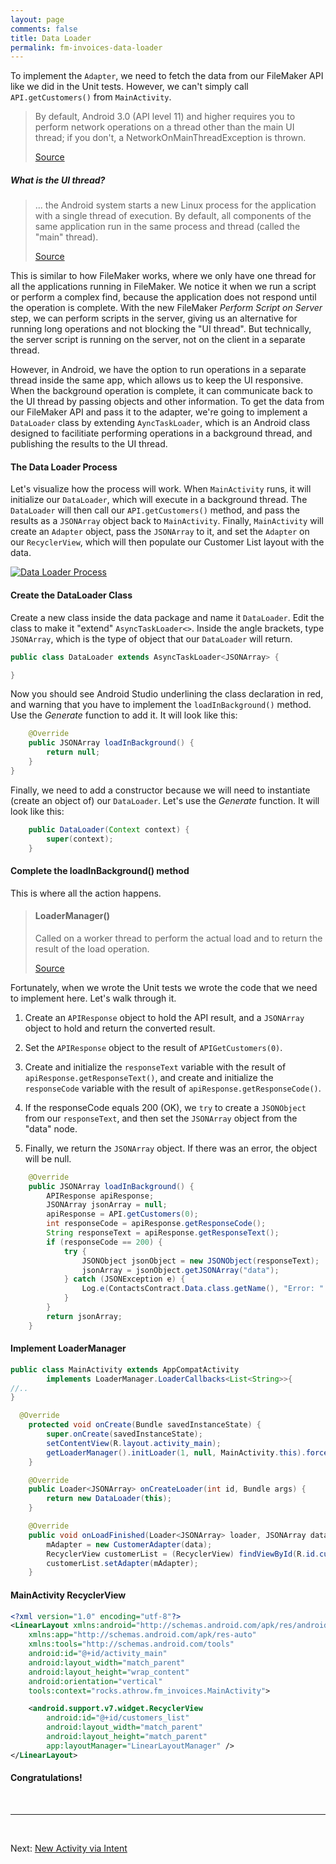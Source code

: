 ```yaml
---
layout: page
comments: false
title: Data Loader
permalink: fm-invoices-data-loader
---
```


To implement the `Adapter`, we need to fetch the data from our FileMaker API like we did in the Unit tests. However, we can't simply call `API.getCustomers()` from `MainActivity`.

>By default, Android 3.0 (API level 11) and higher requires you to perform network operations on a thread other than the main UI thread; if you don't, a NetworkOnMainThreadException is thrown.
>
>[Source](https://developer.android.com/training/basics/network-ops/connecting.html)

##### What is the UI thread?

> ... the Android system starts a new Linux process for the application with a single thread of execution. By default, all components of the same application run in the same process and thread (called the "main" thread). 
>
>[Source](https://developer.android.com/guide/components/processes-and-threads.html#Processes)

This is similar to how FileMaker works, where we only have one thread for all the applications running in FileMaker. We notice it when we run a script or perform a complex find, because the application does not respond until the operation is complete. With the new FileMaker *Perform Script on Server* step, we can perform scripts in the server, giving us an alternative for running long operations and not blocking the "UI thread". But technically, the server script is running on the server, not on the client in a separate thread.

However, in Android, we have the option to run operations in a separate thread inside the same app, which allows us to keep the UI responsive. When the background operation is complete, it can communicate back to the UI thread by passing objects and other information. To get the data from our FileMaker API and pass it to the adapter, we're going to implement a `DataLoader` class by extending `AyncTaskLoader`, which is an Android class designed to facilitiate performing operations in a background thread, and publishing the results to the UI thread.

#### The Data Loader Process

Let's visualize how the process will work. When `MainActivity` runs, it will initialize our `DataLoader`, which will execute in a background thread. The `DataLoader` will then call our `API.getCustomers()` method, and pass the results as a `JSONArray` object back to `MainActivity`. Finally, `MainActivity` will create an `Adapter` object, pass the `JSONArray` to it, and set the `Adapter` on our `RecyclerView`, which will then populate our Customer List layout with the data.

[![Data Loader Process][1]][1]

[1]: http://throw.rocks/fm-invoices/13_data_loader/data_loader_01_process.png


#### Create the DataLoader Class

Create a new class inside the data package and name it `DataLoader`. Edit the class to make it "extend" `AsyncTaskLoader<>`. Inside the angle brackets, type `JSONArray`, which is the type of object that our `DataLoader` will return.

```java
public class DataLoader extends AsyncTaskLoader<JSONArray> {

}
```

Now you should see Android Studio underlining the class declaration in red, and warning that you have to implement the `loadInBackground()` method. Use the *Generate* function to add it. It will look like this:

```java
    @Override
    public JSONArray loadInBackground() {
        return null;
    }
}
```

Finally, we need to add a constructor because we will need to instantiate (create an object of) our `DataLoader`.  Let's use the *Generate* function. It will look like this:

```java
    public DataLoader(Context context) {
        super(context);
    }
```

#### Complete the loadInBackground() method

This is where all the action happens.

> #### LoaderManager()
> 
>Called on a worker thread to perform the actual load and to return the result of the load operation.
>
>[Source](AsyncTaskLoader.html#loadInBackground())

Fortunately, when we wrote the Unit tests we wrote the code that we need to implement here. Let's walk through it.

1. Create an `APIResponse` object to hold the API result, and a `JSONArray` object to hold and return the converted result.

2. Set the `APIResponse` object to the result of `APIGetCustomers(0)`. 

3. Create and initialize the `responseText` variable with the result of `apiResponse.getResponseText()`, and create and initialize the `responseCode` variable with the result of `apiResponse.getResponseCode()`.

4. If the responseCode equals 200 (OK), we `try` to create a `JSONObject` from our `responseText`, and then set the `JSONArray` object from the "data" node.

5. Finally, we return the `JSONArray` object. If there was an error, the object will be null. 

```java
    @Override
    public JSONArray loadInBackground() {
        APIResponse apiResponse;
        JSONArray jsonArray = null;
        apiResponse = API.getCustomers(0);
        int responseCode = apiResponse.getResponseCode();
        String responseText = apiResponse.getResponseText();
        if (responseCode == 200) {
            try {
                JSONObject jsonObject = new JSONObject(responseText);
                jsonArray = jsonObject.getJSONArray("data");
            } catch (JSONException e) {
                Log.e(ContactsContract.Data.class.getName(), "Error: " + e);
            }
        }
        return jsonArray;
    }
```

#### Implement LoaderManager

```java
public class MainActivity extends AppCompatActivity
        implements LoaderManager.LoaderCallbacks<List<String>>{
//..
}
```

```java
  @Override
    protected void onCreate(Bundle savedInstanceState) {
        super.onCreate(savedInstanceState);
        setContentView(R.layout.activity_main);
        getLoaderManager().initLoader(1, null, MainActivity.this).forceLoad();
    }
```

```java
    @Override
    public Loader<JSONArray> onCreateLoader(int id, Bundle args) {
        return new DataLoader(this);
    }
```

```java
    @Override
    public void onLoadFinished(Loader<JSONArray> loader, JSONArray data) {
        mAdapter = new CustomerAdapter(data);
        RecyclerView customerList = (RecyclerView) findViewById(R.id.customers_list);
        customerList.setAdapter(mAdapter);
    }
```



#### MainActivity RecyclerView

```xml
<?xml version="1.0" encoding="utf-8"?>
<LinearLayout xmlns:android="http://schemas.android.com/apk/res/android"
    xmlns:app="http://schemas.android.com/apk/res-auto"
    xmlns:tools="http://schemas.android.com/tools"
    android:id="@+id/activity_main"
    android:layout_width="match_parent"
    android:layout_height="wrap_content"
    android:orientation="vertical"
    tools:context="rocks.athrow.fm_invoices.MainActivity">

    <android.support.v7.widget.RecyclerView
        android:id="@+id/customers_list"
        android:layout_width="match_parent"
        android:layout_height="match_parent"
        app:layoutManager="LinearLayoutManager" />
</LinearLayout>
```

#### Congratulations!


<br/>
<hr/>
<br/>

Next: <a href="/fm-invoices-new-activity-via-intent.html">New Activity via Intent</a>